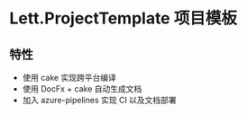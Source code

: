 # Lett.ProjectTemplate 项目模板

## 特性

- 使用 cake 实现跨平台编译
- 使用 DocFx + cake 自动生成文档
- 加入 azure-pipelines 实现 CI 以及文档部署
